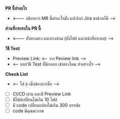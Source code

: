  **PR นี้ทำอะไร**
- <--- อธิบายว่า MR นี้ทำอะไรมั้ง แปะลิงก์ Jira มาด้วยก็ดี -->


**ส่วนที่กระทบใน PR นี้**
- <--- ทั้งทางตรง และทางอ้อม (ทั้งไฟล์ และหน้าที่กระทบ) -->

**วิธี Test**
- Preview Link: <-- วาง Peview link -->
- <-- บอกวิธี Test ที่นึกออก เข้าตรงไหน ทำอย่างไร -->


**Check List**
- <-- ใส่ x เมื่อต้องการติ๊ก -->
- [ ] CI/CD ผ่าน และมี Preview Link 
- [ ] มีไฟล์เปลี่ยนไม่เกิน 10 ไฟล์
- [ ] มี code เปลี่ยนแปลงไม่เกิน 300 บรรทัด
- [ ] code มีคุณตะภาพ
